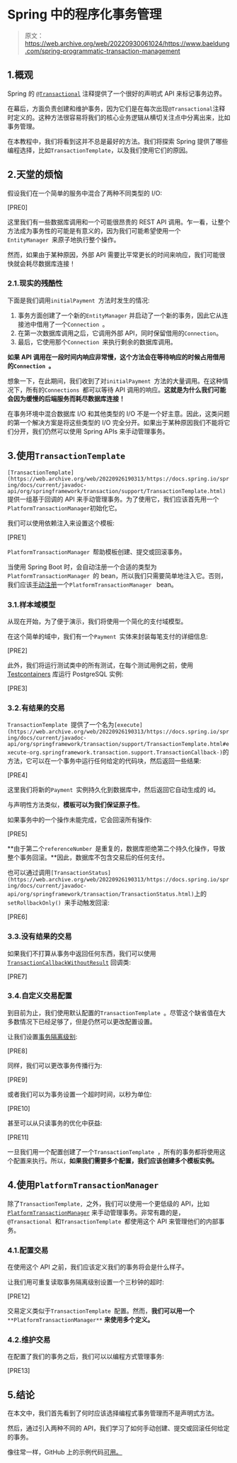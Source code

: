 # Spring 中的程序化事务管理

> 原文：<https://web.archive.org/web/20220930061024/https://www.baeldung.com/spring-programmatic-transaction-management>

## 1.概观

Spring 的 [`@Transactional`](/web/20220926190313/https://www.baeldung.com/transaction-configuration-with-jpa-and-spring) 注释提供了一个很好的声明式 API 来标记事务边界。

在幕后，方面负责创建和维护事务，因为它们是在每次出现`@Transactional`注释时定义的。这种方法很容易将我们的核心业务逻辑从横切关注点中分离出来，比如事务管理。

在本教程中，我们将看到这并不总是最好的方法。我们将探索 Spring 提供了哪些编程选择，比如`TransactionTemplate`，以及我们使用它们的原因。

## 2.天堂的烦恼

假设我们在一个简单的服务中混合了两种不同类型的 I/O:

[PRE0]

这里我们有一些数据库调用和一个可能很昂贵的 REST API 调用。乍一看，让整个方法成为事务性的可能是有意义的，因为我们可能希望使用一个`EntityManager `来原子地执行整个操作。

然而，如果由于某种原因，外部 API 需要比平常更长的时间来响应，我们可能很快就会耗尽数据库连接！

### 2.1.现实的残酷性

下面是我们调用`initialPayment `方法时发生的情况:

1.  事务方面创建了一个新的`EntityManager` 并启动了一个新的事务，因此它从连接池中借用了一个`Connection `。
2.  在第一次数据库调用之后，它调用外部 API，同时保留借用的`Connection`。
3.  最后，它使用那个`Connection `来执行剩余的数据库调用。

**如果 API 调用在一段时间内响应非常慢，这个方法会在等待响应的时候占用借用的`Connection `。**

想象一下，在此期间，我们收到了对`initialPayment `方法的大量调用。在这种情况下，所有的`Connections `都可以等待 API 调用的响应。**这就是为什么我们可能会因为缓慢的后端服务而耗尽数据库连接！**

在事务环境中混合数据库 I/O 和其他类型的 I/O 不是一个好主意。因此，这类问题的第一个解决方案是将这些类型的 I/O 完全分开。如果出于某种原因我们不能将它们分开，我们仍然可以使用 Spring APIs 来手动管理事务。

## 3.使用`TransactionTemplate`

`[TransactionTemplate](https://web.archive.org/web/20220926190313/https://docs.spring.io/spring/docs/current/javadoc-api/org/springframework/transaction/support/TransactionTemplate.html) `提供一组基于回调的 API 来手动管理事务。为了使用它，我们应该首先用一个`PlatformTransactionManager`初始化它。

我们可以使用依赖注入来设置这个模板:

[PRE1]

`PlatformTransactionManager `帮助模板创建、提交或回滚事务。

当使用 Spring Boot 时，会自动注册一个合适的类型为`PlatformTransactionManager `的 bean，所以我们只需要简单地注入它。否则，我们应该[手动注册](/web/20220926190313/https://www.baeldung.com/transaction-configuration-with-jpa-and-spring)一个`PlatformTransactionManager ` bean。

### 3.1.样本域模型

从现在开始，为了便于演示，我们将使用一个简化的支付域模型。

在这个简单的域中，我们有一个`Payment `实体来封装每笔支付的详细信息:

[PRE2]

此外，我们将运行测试类中的所有测试，在每个测试用例之前，使用 [Testcontainers](/web/20220926190313/https://www.baeldung.com/spring-boot-testcontainers-integration-test) 库运行 PostgreSQL 实例:

[PRE3]

### 3.2.有结果的交易

`TransactionTemplate `提供了一个名为`[execute](https://web.archive.org/web/20220926190313/https://docs.spring.io/spring/docs/current/javadoc-api/org/springframework/transaction/support/TransactionTemplate.html#execute-org.springframework.transaction.support.TransactionCallback-)`的方法，它可以在一个事务中运行任何给定的代码块，然后返回一些结果:

[PRE4]

这里我们将新的`Payment `实例持久化到数据库中，然后返回它自动生成的 id。

与声明性方法类似，**模板可以为我们保证原子性**。

如果事务中的一个操作未能完成，它会回滚所有操作:

[PRE5]

**由于第二个`referenceNumber `是重复的，数据库拒绝第二个持久化操作，导致整个事务回滚。**因此，数据库不包含交易后的任何支付。

也可以通过调用`[TransactionStatus](https://web.archive.org/web/20220926190313/https://docs.spring.io/spring/docs/current/javadoc-api/org/springframework/transaction/TransactionStatus.html)`上的`setRollbackOnly() `来手动触发回滚:

[PRE6]

### 3.3.没有结果的交易

如果我们不打算从事务中返回任何东西，我们可以使用 [`TransactionCallbackWithoutResult`](https://web.archive.org/web/20220926190313/https://docs.spring.io/spring-framework/docs/current/javadoc-api/org/springframework/transaction/support/TransactionCallbackWithoutResult.html) 回调类:

[PRE7]

### 3.4.自定义交易配置

到目前为止，我们使用默认配置的`TransactionTemplate `。尽管这个缺省值在大多数情况下已经足够了，但是仍然可以更改配置设置。

让我们设置[事务隔离级别](https://web.archive.org/web/20220926190313/https://en.wikipedia.org/wiki/Isolation_(database_systems)):

[PRE8]

同样，我们可以更改事务传播行为:

[PRE9]

或者我们可以为事务设置一个超时时间，以秒为单位:

[PRE10]

甚至可以从只读事务的优化中获益:

[PRE11]

一旦我们用一个配置创建了一个`TransactionTemplate `，所有的事务都将使用这个配置来执行。所以，**如果我们需要多个配置，我们应该创建多个模板实例。**

## 4.使用`PlatformTransactionManager`

除了`TransactionTemplate, `之外，我们可以使用一个更低级的 API，比如 [`PlatformTransactionManager`](https://web.archive.org/web/20220926190313/https://docs.spring.io/spring/docs/current/javadoc-api/org/springframework/transaction/PlatformTransactionManager.html) 来手动管理事务。非常有趣的是，`@Transactional `和`TransactionTemplate `都使用这个 API 来管理他们的内部事务。

### 4.1.配置交易

在使用这个 API 之前，我们应该定义我们的事务将会是什么样子。

让我们用可重复读取事务隔离级别设置一个三秒钟的超时:

[PRE12]

交易定义类似于`TransactionTemplate `配置。然而，**我们可以用一个** `**PlatformTransactionManager**` **来使用多个定义。**

### 4.2.维护交易

在配置了我们的事务之后，我们可以以编程方式管理事务:

[PRE13]

## 5.结论

在本文中，我们首先看到了何时应该选择编程式事务管理而不是声明式方法。

然后，通过引入两种不同的 API，我们学习了如何手动创建、提交或回滚任何给定的事务。

像往常一样，GitHub 上的示例代码[可用。](https://web.archive.org/web/20220926190313/https://github.com/eugenp/tutorials/tree/master/persistence-modules/spring-data-jpa-annotations)